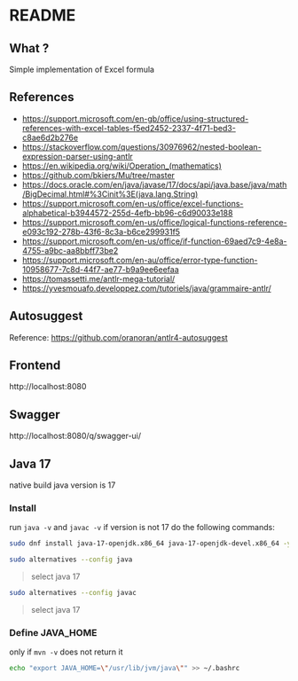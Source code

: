 # README

## What ?

Simple implementation of Excel formula

## References

- https://support.microsoft.com/en-gb/office/using-structured-references-with-excel-tables-f5ed2452-2337-4f71-bed3-c8ae6d2b276e
- https://stackoverflow.com/questions/30976962/nested-boolean-expression-parser-using-antlr
- https://en.wikipedia.org/wiki/Operation_(mathematics)
- https://github.com/bkiers/Mu/tree/master
- https://docs.oracle.com/en/java/javase/17/docs/api/java.base/java/math/BigDecimal.html#%3Cinit%3E(java.lang.String)
- https://support.microsoft.com/en-us/office/excel-functions-alphabetical-b3944572-255d-4efb-bb96-c6d90033e188
- https://support.microsoft.com/en-us/office/logical-functions-reference-e093c192-278b-43f6-8c3a-b6ce299931f5
- https://support.microsoft.com/en-us/office/if-function-69aed7c9-4e8a-4755-a9bc-aa8bbff73be2
- https://support.microsoft.com/en-au/office/error-type-function-10958677-7c8d-44f7-ae77-b9a9ee6eefaa
- https://tomassetti.me/antlr-mega-tutorial/
- https://yvesmouafo.developpez.com/tutoriels/java/grammaire-antlr/

## Autosuggest

Reference: https://github.com/oranoran/antlr4-autosuggest

## Frontend

http://localhost:8080

## Swagger

http://localhost:8080/q/swagger-ui/

## Java 17

native build java version is 17

### Install

run `java -v` and `javac -v` if version is not 17 do the following commands:

```bash
sudo dnf install java-17-openjdk.x86_64 java-17-openjdk-devel.x86_64 -y
```

```bash
sudo alternatives --config java
```
> select java 17

```bash
sudo alternatives --config javac
```
> select java 17

### Define JAVA_HOME
only if `mvn -v` does not return it

```bash
echo "export JAVA_HOME=\"/usr/lib/jvm/java\"" >> ~/.bashrc
```